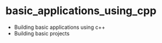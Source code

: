 # basic_applications_using_cpp
<ul><li> Building basic applications using c++</li>
<li> Building basic projects</li></ul>
